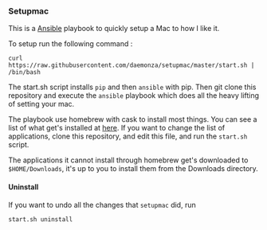 ### Setupmac

This is a [Ansible](https://www.ansible.com/) playbook to quickly setup 
a Mac to how I like it.

To setup run the following command :
```
curl https://raw.githubusercontent.com/daemonza/setupmac/master/start.sh | /bin/bash
```

The start.sh script installs `pip` and then `ansible` with pip.
Then git clone this repository and execute the `ansible` playbook which does
all the heavy lifting of setting your mac.

The playbook use homebrew with cask to install most things. You can see a list of
what get's installed at [here](https://raw.githubusercontent.com/daemonza/setupmac/master/roles/setup/vars/main.yml). If you want to change the list of applications, clone
this repository, and edit this file, and run the `start.sh` script.

The applications it cannot install through homebrew get's downloaded to
`$HOME/Downloads`, it's up to you to install them from the Downloads directory.


#### Uninstall

If you want to undo all the changes that `setupmac` did, run 

```
start.sh uninstall
```
